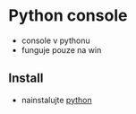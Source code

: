 # Python console

- console v pythonu
- funguje pouze na win

## Install

- nainstalujte [python](https://www.python.org/)
